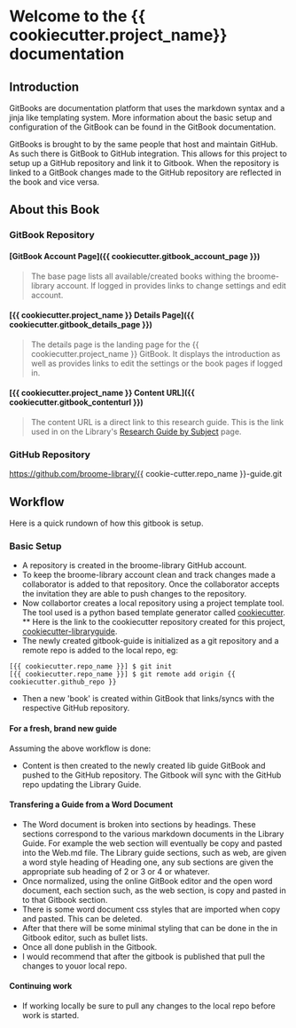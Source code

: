 # Welcome to the {{ cookiecutter.project_name}} documentation

## Introduction

GitBooks are documentation platform that uses the markdown syntax and a jinja like templating system.  More information about the basic setup and configuration of the GitBook can be found in the GitBook documentation.  

GitBooks is brought to by the same people that host and maintain GitHub.  As such there is GitBook to GitHub integration.  This allows for this project to setup up a GitHub repository and link it to Gitbook.  When the repository is linked to a GitBook changes made to the GitHub repository are reflected in the book and vice versa.

## About this Book

### GitBook Repository

#### [GitBook Account Page]({{ cookiecutter.gitbook_account_page }})
> The base page lists all available/created books withing the broome-library account.  If logged in provides links to change settings and edit account.

#### [{{ cookiecutter.project_name }} Details Page]({{ cookiecutter.gitbook_details_page }})
> The details page is the landing page for the {{ cookiecutter.project_name }} GitBook.  It displays the introduction as well as provides links to edit the settings or the book pages if logged in.

#### [{{ cookiecutter.project_name }} Content URL]({{ cookiecutter.gitbook_contenturl }})
> The content URL is a direct link to this research guide. This is the link used in on the Library's [Research Guide by Subject](https://library.csuci.edu/research/dbases-subject.htm) page.

### GitHub Repository

https://github.com/broome-library/{{ cookie-cutter.repo_name }}-guide.git

## Workflow

Here is a quick rundown of how this gitbook is setup.

### Basic Setup 

* A repository is created in the broome-library GitHub account.
* To keep the broome-library account clean and track changes made a collaborator is added to that repository. Once the collaborator accepts the invitation they are able to push changes to the repository.
* Now collabortor creates a local repository using a project template tool.  The tool used is a python based template generator called [cookiecutter](https://cookiecutter.readthedocs.io/en/latest/).  
** Here is the link to the cookiecutter repository created for this project, [cookiecutter-libraryguide](https://github.com/broome-library/cookiecutter-libguide).
* The newly created gitbook-guide is initialized as a git repository and a remote repo is added to the local repo, eg: 
 ```shell
 [{{ cookiecutter.repo_name }}] $ git init
 [{{ cookiecutter.repo_name }}] $ git remote add origin {{ cookiecutter.github_repo }}
 ```

* Then a new 'book' is created within GitBook that links/syncs with the respective GitHub repository.

#### For a fresh, brand new guide
Assuming the above workflow is done:

* Content is then created to the newly created lib guide GitBook and pushed to the GitHub repository. The Gitbook will sync with the GitHub repo updating the Library Guide.

#### Transfering a Guide from a Word Document
* The Word document is broken into sections by headings.  These sections correspond to the various markdown documents in the Library Guide.  For example the web section will eventually be copy and pasted into the Web.md file. The Library guide sections, such as web, are given a word style heading of Heading one, any sub sections are given the appropriate sub heading of 2 or 3 or 4 or whatever.
 * Once normalized, using the online GitBook editor and the open word document, each section such, as the web section, is copy and pasted in to that Gitbook section.
 * There is some word document css styles that are imported when copy and pasted.  This can be deleted.
 * After that there will be some minimal styling that can be done in the in Gitbook editor, such as bullet lists.
 * Once all done publish in the Gitbook.
 * I would recommend that after the gitbook is published that pull the changes to youor local repo.

 #### Continuing work
 * If working locally be sure to pull any changes to the local repo before work is started. 
